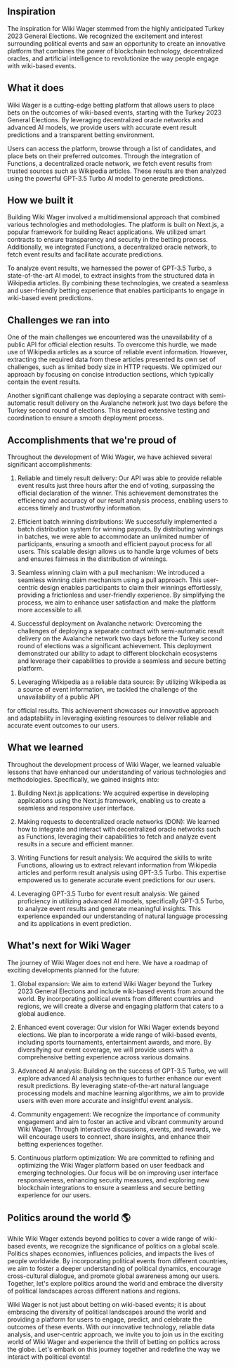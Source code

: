 ## Inspiration

The inspiration for Wiki Wager stemmed from the highly anticipated Turkey 2023 General Elections. We recognized the excitement and interest surrounding political events and saw an opportunity to create an innovative platform that combines the power of blockchain technology, decentralized oracles, and artificial intelligence to revolutionize the way people engage with wiki-based events.

## What it does

Wiki Wager is a cutting-edge betting platform that allows users to place bets on the outcomes of wiki-based events, starting with the Turkey 2023 General Elections. By leveraging decentralized oracle networks and advanced AI models, we provide users with accurate event result predictions and a transparent betting environment.

Users can access the platform, browse through a list of candidates, and place bets on their preferred outcomes. Through the integration of Functions, a decentralized oracle network, we fetch event results from trusted sources such as Wikipedia articles. These results are then analyzed using the powerful GPT-3.5 Turbo AI model to generate predictions.

## How we built it

Building Wiki Wager involved a multidimensional approach that combined various technologies and methodologies. The platform is built on Next.js, a popular framework for building React applications. We utilized smart contracts to ensure transparency and security in the betting process. Additionally, we integrated Functions, a decentralized oracle network, to fetch event results and facilitate accurate predictions.

To analyze event results, we harnessed the power of GPT-3.5 Turbo, a state-of-the-art AI model, to extract insights from the structured data in Wikipedia articles. By combining these technologies, we created a seamless and user-friendly betting experience that enables participants to engage in wiki-based event predictions.

## Challenges we ran into

One of the main challenges we encountered was the unavailability of a public API for official election results. To overcome this hurdle, we made use of Wikipedia articles as a source of reliable event information. However, extracting the required data from these articles presented its own set of challenges, such as limited body size in HTTP requests. We optimized our approach by focusing on concise introduction sections, which typically contain the event results.

Another significant challenge was deploying a separate contract with semi-automatic result delivery on the Avalanche network just two days before the Turkey second round of elections. This required extensive testing and coordination to ensure a smooth deployment process.

## Accomplishments that we're proud of

Throughout the development of Wiki Wager, we have achieved several significant accomplishments:

1. Reliable and timely result delivery: Our API was able to provide reliable event results just three hours after the end of voting, surpassing the official declaration of the winner. This achievement demonstrates the efficiency and accuracy of our result analysis process, enabling users to access timely and trustworthy information.

2. Efficient batch winning distributions: We successfully implemented a batch distribution system for winning payouts. By distributing winnings in batches, we were able to accommodate an unlimited number of participants, ensuring a smooth and efficient payout process for all users. This scalable design allows us to handle large volumes of bets and ensures fairness in the distribution of winnings.

3. Seamless winning claim with a pull mechanism: We introduced a seamless winning claim mechanism using a pull approach. This user-centric design enables participants to claim their winnings effortlessly, providing a frictionless and user-friendly experience. By simplifying the process, we aim to enhance user satisfaction and make the platform more accessible to all.

4. Successful deployment on Avalanche network: Overcoming the challenges of deploying a separate contract with semi-automatic result delivery on the Avalanche network two days before the Turkey second round of elections was a significant achievement. This deployment demonstrated our ability to adapt to different blockchain ecosystems and leverage their capabilities to provide a seamless and secure betting platform.

5. Leveraging Wikipedia as a reliable data source: By utilizing Wikipedia as a source of event information, we tackled the challenge of the unavailability of a public API

for official results. This achievement showcases our innovative approach and adaptability in leveraging existing resources to deliver reliable and accurate event outcomes to our users.

## What we learned

Throughout the development process of Wiki Wager, we learned valuable lessons that have enhanced our understanding of various technologies and methodologies. Specifically, we gained insights into:

1. Building Next.js applications: We acquired expertise in developing applications using the Next.js framework, enabling us to create a seamless and responsive user interface.

2. Making requests to decentralized oracle networks (DON): We learned how to integrate and interact with decentralized oracle networks such as Functions, leveraging their capabilities to fetch and analyze event results in a secure and efficient manner.

3. Writing Functions for result analysis: We acquired the skills to write Functions, allowing us to extract relevant information from Wikipedia articles and perform result analysis using GPT-3.5 Turbo. This expertise empowered us to generate accurate event predictions for our users.

4. Leveraging GPT-3.5 Turbo for event result analysis: We gained proficiency in utilizing advanced AI models, specifically GPT-3.5 Turbo, to analyze event results and generate meaningful insights. This experience expanded our understanding of natural language processing and its applications in event prediction.

## What's next for Wiki Wager

The journey of Wiki Wager does not end here. We have a roadmap of exciting developments planned for the future:

1. Global expansion: We aim to extend Wiki Wager beyond the Turkey 2023 General Elections and include wiki-based events from around the world. By incorporating political events from different countries and regions, we will create a diverse and engaging platform that caters to a global audience.

2. Enhanced event coverage: Our vision for Wiki Wager extends beyond elections. We plan to incorporate a wide range of wiki-based events, including sports tournaments, entertainment awards, and more. By diversifying our event coverage, we will provide users with a comprehensive betting experience across various domains.

3. Advanced AI analysis: Building on the success of GPT-3.5 Turbo, we will explore advanced AI analysis techniques to further enhance our event result predictions. By leveraging state-of-the-art natural language processing models and machine learning algorithms, we aim to provide users with even more accurate and insightful event analysis.

4. Community engagement: We recognize the importance of community engagement and aim to foster an active and vibrant community around Wiki Wager. Through interactive discussions, events, and rewards, we will encourage users to connect, share insights, and enhance their betting experiences together.

5. Continuous platform optimization: We are committed to refining and optimizing the Wiki Wager platform based on user feedback and emerging technologies. Our focus will be on improving user interface responsiveness, enhancing security measures, and exploring new blockchain integrations to ensure a seamless and secure betting experience for our users.

## Politics around the world 🌎

While Wiki Wager extends beyond politics to cover a wide range of wiki-based events, we recognize the significance of politics on a global scale. Politics shapes economies, influences policies, and impacts the lives of people worldwide. By incorporating political events from different countries, we aim to foster a deeper understanding of political dynamics, encourage cross-cultural dialogue, and promote global awareness among our users. Together, let's explore politics around the world and embrace the diversity of political landscapes across different nations and regions.

Wiki Wager is not just about betting on wiki-based events; it is about embracing the diversity of political landscapes around the world and providing a platform for users to engage, predict, and celebrate the outcomes of these events. With our innovative technology, reliable data analysis, and user-centric approach, we invite you to join us in the exciting world of Wiki Wager and experience the thrill of betting on politics across the globe. Let's embark on this journey together and redefine the way we interact with political events!
